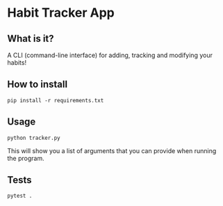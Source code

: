 # Habit Tracker App
## What is it?
A CLI (command-line interface) for adding, tracking and modifying your habits!

## How to install
```
pip install -r requirements.txt
```
## Usage
```
python tracker.py
```
This will show you a list of arguments that you can provide when running the program.
## Tests
```
pytest .
```